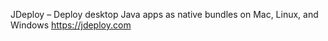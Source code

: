 JDeploy – Deploy desktop Java apps as native bundles on Mac, Linux, and Windows https://jdeploy.com
